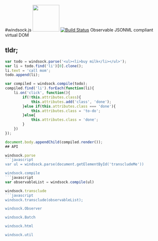 #windsock.js <img width="88" src="https://raw.githubusercontent.com/bsawyer/windsock-artwork/master/windsock_2x.png">
[![Build Status](https://travis-ci.org/bsawyer/windsock.svg)](https://travis-ci.org/bsawyer/windsock)
Observable JSONML compliant virtual DOM
## tldr;
```javascript
var todo = windsock.parse('<ul><li>buy milk</li></ul>');
var li = todo.find('li')[0].clone();
li.text = 'call mom';
todo.append(li);

var compiled = windsock.compile(todo);
compiled.find('li').forEach(function(li){
    li.on('click', function(){
        if(!this.attributes.class){
            this.attributes.add('class', 'done');
        }else if(this.attributes.class === 'done'){
            this.attributes.class = 'to-do';
        }else{
            this.attributes.class = 'done';
        }
    })
});

document.body.appendChild(compiled.render());
## API

windsock.parse
```javascript
var ul = windsock.parse(document.getElementById('transcludeMe'))

windsock.compile
```javascript
var observableList = windsock.compile(ul)

windsock.transclude
```javascript
windsock.transclude(observableList);

windsock.Observer

windsock.Batch

windsock.html

windsock.util
